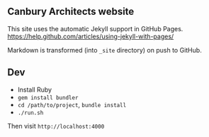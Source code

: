
Canbury Architects website
--------------------------

This site uses the automatic Jekyll support in GitHub Pages.
https://help.github.com/articles/using-jekyll-with-pages/

Markdown is transformed (into `_site` directory) on push to GitHub.


Dev
---
- Install Ruby
- `gem install bundler`
- `cd /path/to/project`, `bundle install`
- `./run.sh`

Then visit `http://localhost:4000`
